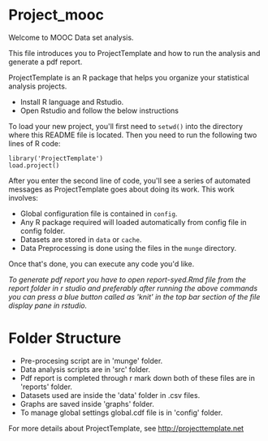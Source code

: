 # Project_mooc

Welcome to MOOC Data set analysis.

This file introduces you to ProjectTemplate and how to run the analysis and generate a pdf report.

ProjectTemplate is an R package that helps you organize your statistical
analysis projects.

* Install R language and Rstudio.
* Open Rstudio and follow the below instructions


To load your new project, you'll first need to `setwd()` into the directory
where this README file is located. Then you need to run the following two
lines of R code:

	library('ProjectTemplate')
	load.project()

After you enter the second line of code, you'll see a series of automated
messages as ProjectTemplate goes about doing its work. This work involves:
* Global configuration file is contained in `config`.
* Any R package required will loaded automatically from config file in config folder.
* Datasets are stored in `data` or `cache`.
* Data Preprocessing  is done using the files in the `munge` directory.

Once that's done, you can execute any code you'd like.

*To generate pdf report you have to open report-syed.Rmd file from the report folder in r studio and preferably after running the above commands you can press a blue button called as 'knit' in the top bar section of the file display pane in rstudio.*


# Folder Structure

* Pre-procesing script are in 'munge' folder.
* Data analysis scripts are in 'src' folder.
* Pdf report is completed through r mark down both of these files are in 'reports' folder.
* Datasets used are inside the 'data' folder in .csv files.
* Graphs are saved inside 'graphs' folder.
* To manage global settings global.cdf file is in 'config' folder.

For more details about ProjectTemplate, see http://projecttemplate.net